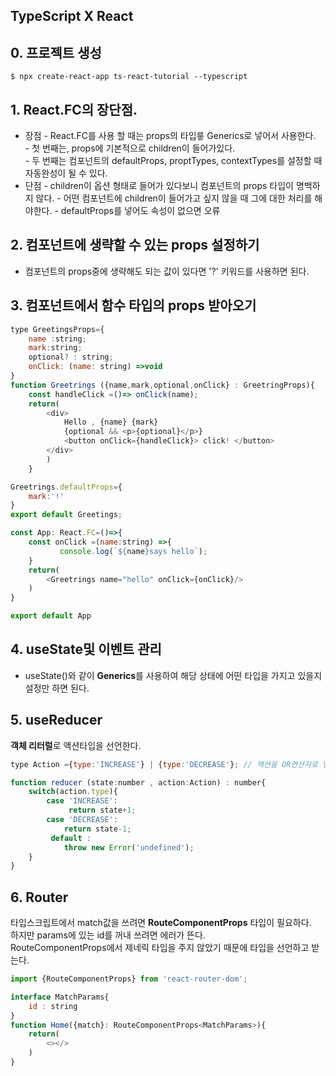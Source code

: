 ## TypeScript X React

## 0. 프로젝트 생성

```
$ npx create-react-app ts-react-tutorial --typescript
```

## 1. React.FC의 장단점.
* 장점
        - React.FC를 사용 할 때는 props의 타입릏 Generics로 넣어서 사용한다.   
        - 첫 번째는, props에 기본적으로 children이 들어가있다.   
        - 두 번째는 컴포넌트의 defaultProps, proptTypes, contextTypes를 설정할 때 자동완성이 될 수 있다.
* 단점
        - children이 옵션 형태로 들어가 있다보니 컴포넌트의 props 타입이 명백하지 않다.
        - 어떤 컴포넌트에 children이 들어가고 싶지 않을 때 그에 대한 처리를 해야한다.
        - defaultProps를 넣어도 속성이 없으면 오류

## 2. 컴포넌트에 생략할 수 있는 props 설정하기
- 컴포넌트의 props중에 생략해도 되는 값이 있다면 '?' 키워드를 사용하면 된다.

## 3. 컴포넌트에서 함수 타입의 props 받아오기

```javascript
type GreetingsProps={
    name :string;
    mark:string;
    optional? : string;
    onClick: (name: string) =>void 
}
function Greetrings ({name,mark,optional,onClick} : GreetringProps){
    const handleClick =()=> onClick(name);
    return(
        <div>
            Hello , {name} {mark}
            {optional && <p>{optional}</p>}
            <button onClick={handleClick}> click! </button>
        </div>
        )
    }

Greetrings.defaultProps={
    mark:'!'
}
export default Greetings;
```

```javascript
const App: React.FC=()=>{
    const onClick =(name:string) =>{
           console.log(`${name}says hello`);
    }
    return(
        <Greetrings name="hello" onClick={onClick}/>
    )
}

export default App
```
## 4. useState및 이벤트 관리

- useState<number>()와 같이 **Generics**를 사용하여 해당 상태에 어떤 타입을 가지고 있을지 설정만 하면 된다.

## 5. useReducer
**객체 리터럴**로 액션타입을 선언한다.

```javascript
type Action ={type:'INCREASE'} | {type:'DECREASE'}; // 액션을 OR연산자로 연달아 선언.

function reducer (state:number , action:Action) : number{
    switch(action.type){
        case 'INCREASE':
             return state+1;
        case 'DECREASE':
            return state-1;
         default :
            throw new Error('undefined');
    }
}
``` 
## 6. Router

타입스크립트에서 match값을 쓰려면 **RouteComponentProps** 타입이 필요하다.   
하지만 params에 있는 id를 꺼내 쓰려면 에러가 뜬다.   
RouteComponentProps에서 제네릭 타입을 주지 않았기 때문에 타입을 선언하고 받는다. 
```javascript
import {RouteComponentProps} from 'react-router-dom';

interface MatchParams{
    id : string
}
function Home({match}: RouteComponentProps<MatchParams>){
    return(
        <></>
    )
}
```
